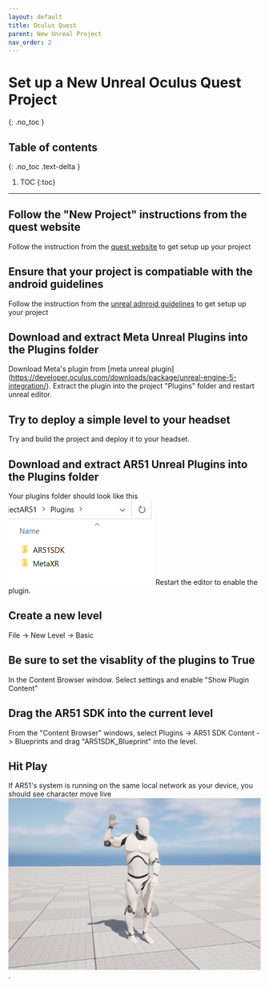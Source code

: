 ```yaml
---
layout: default
title: Oculus Quest
parent: New Unreal Project
nav_order: 2
---
```


# Set up a New Unreal Oculus Quest Project
{: .no_toc }

## Table of contents
{: .no_toc .text-delta }

1. TOC
{:toc}

---


## Follow the "New Project" instructions from the quest website
Follow the instruction from the [quest website](https://developer.oculus.com/documentation/unreal/unreal-quick-start-guide-quest/)  to get setup up your project

## Ensure that your project is compatiable with the android guidelines
Follow the instruction from the [unreal adnroid guidelines](https://docs.unrealengine.com/5.0/en-US/how-to-set-up-android-sdk-and-ndk-for-your-unreal-engine-development-environment/)  to get setup up your project


## Download and extract Meta Unreal Plugins into the Plugins folder

Download Meta's plugin from [meta unreal plugin] (https://developer.oculus.com/downloads/package/unreal-engine-5-integration/). Extract the plugin into the project "Plugins" folder and restart unreal editor.

## Try to deploy a simple level to your headset

Try and build the project and deploy it to your headset.

## Download and extract AR51 Unreal Plugins into the Plugins folder
Your plugins folder should look like this ![plugin_folder](/assets/images/unreal_plugin_folder.png)
Restart the editor to enable the plugin.

## Create a new level
File -> New Level -> Basic

## Be sure to set the visablity of the plugins to True
In the Content Browser window. Select settings and enable "Show Plugin Content"

## Drag the AR51 SDK into the current level
From the "Content Browser" windows, select Plugins -> AR51 SDK Content -> Blueprints and drag "AR51SDK_Blueprint" into the level. 

## Hit Play 
If AR51's system is running on the same local network as your device, you should see character move live ![character_waving](/assets/images/unreal_character_waving.png).


